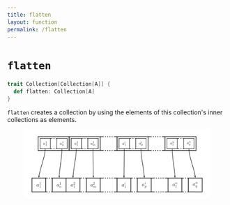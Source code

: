 ```yaml
---
title: flatten
layout: function
permalink: /flatten
---
```


# `flatten`

~~~ scala
trait Collection[Collection[A]] {
  def flatten: Collection[A]
}
~~~

`flatten` creates a collection by using the elements of this collection's inner collections as elements.

<figure class="diagram">
  <img src="images/flatten.svg" alt="flatten function">
  <!-- <figcaption class="diagram-desc"></figcaption> -->
</figure>
